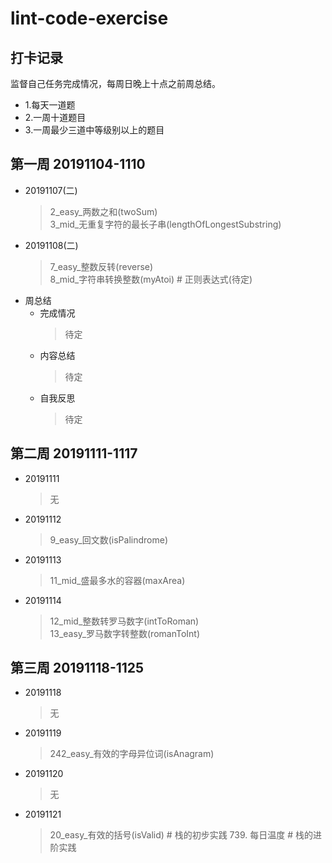 # lint-code-exercise

## 打卡记录
监督自己任务完成情况，每周日晚上十点之前周总结。
* 1.每天一道题
* 2.一周十道题目
* 3.一周最少三道中等级别以上的题目

## 第一周 20191104-1110
* 20191107(二)
    > 2_easy_两数之和(twoSum)  
    > 3_mid_无重复字符的最长子串(lengthOfLongestSubstring)
* 20191108(二)
    > 7_easy_整数反转(reverse)  
    > 8_mid_字符串转换整数(myAtoi) # 正则表达式(待定)
* 周总结
    * 完成情况
        > 待定
    * 内容总结
        > 待定
    * 自我反思
        > 待定

## 第二周 20191111-1117
* 20191111
    > 无
* 20191112
     > 9_easy_回文数(isPalindrome)
* 20191113
     > 11_mid_盛最多水的容器(maxArea)
* 20191114
     > 12_mid_整数转罗马数字(intToRoman)  
     > 13_easy_罗马数字转整数(romanToInt)  
## 第三周 20191118-1125
* 20191118
    > 无
* 20191119
    > 242_easy_有效的字母异位词(isAnagram)
* 20191120
    > 无 
* 20191121
    > 20_easy_有效的括号(isValid) # 栈的初步实践
    > 739. 每日温度 # 栈的进阶实践
